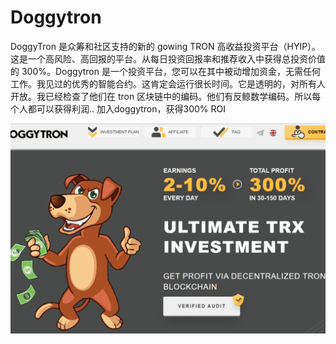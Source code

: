 # Doggytron

DoggyTron 是众筹和社区支持的新的 gowing TRON 高收益投资平台（HYIP）。这是一个高风险、高回报的平台。从每日投资回报率和推荐收入中获得总投资价值的 300%。Doggytron 是一个投资平台，您可以在其中被动增加资金，无需任何工作。我见过的优秀的智能合约。这肯定会运行很长时间。它是透明的，对所有人开放。我已经检查了他们在 tron 区块链中的编码。他们有反鲸数学编码。所以每个人都可以获得利润..
加入doggytron，获得300% ROI

![doggytron-dapp-other-tron-image1_a829b758ef29634053eaf163098c1487](doggytron-dapp-other-tron-image1_a829b758ef29634053eaf163098c1487.png)
